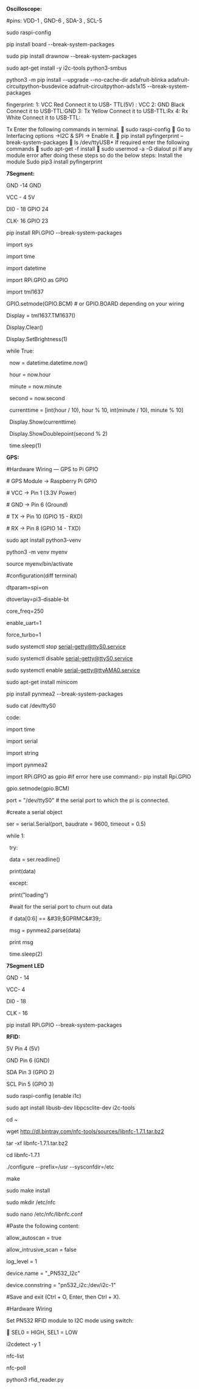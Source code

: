 **Oscilloscope:**

\#pins: VDD-1 , GND-6 , SDA-3 , SCL-5

sudo raspi-config

pip install board --break-system-packages

sudo pip install drawnow --break-system-packages

sudo apt-get install -y i2c-tools python3-smbus

python3 -m pip install --upgrade --no-cache-dir adafruit-blinka adafruit-circuitpython-busdevice adafruit-circuitpython-ads1x15 --break-system-packages

fingerprint:
1: VCC Red Connect it to USB-
TTL(5V) : VCC
2: GND Black Connect it to USB-TTL:GND
3: Tx Yellow Connect it to USB-TTL:Rx
4: Rx White Connect it to USB-TTL:

Tx
Enter the following commands in terminal.
 sudo raspi-config
 Go to Interfacing options -&gt;I2C &amp; SPI -&gt; Enable it.
 pip install pyfingerprint –break-system-packages
 ls /dev/ttyUSB*
If required enter the following commands
 sudo apt-get -f install
 sudo usermod -a -G dialout pi
If any module error after doing these steps so do the below steps:
Install the module
Sudo pip3 install pyfingerprint



**7Segment:**

GND -14 GND

VCC - 4 5V 

DI0 - 18 GPIO 24

CLK- 16 GPIO 23

pip install RPi.GPIO --break-system-packages



import sys

import time

import datetime

import RPi.GPIO as GPIO

import tml1637

GPIO.setmode(GPIO.BCM) # or GPIO.BOARD depending on your wiring

Display = tml1637.TM1637()

Display.Clear()

Display.SetBrightness(1)

while True:

&nbsp;	now = datetime.datetime.now()

&nbsp;	hour = now.hour

&nbsp;	minute = now.minute

&nbsp;	second = now.second

&nbsp;	currenttime = \[int(hour / 10), hour % 10, int(minute / 10), minute % 10]

&nbsp;	Display.Show(currenttime)

&nbsp;	Display.ShowDoublepoint(second % 2)

&nbsp;	time.sleep(1)





**GPS:**

\#Hardware Wiring — GPS to Pi GPIO

\# GPS Module -> Raspberry Pi GPIO

\# VCC        -> Pin 1 (3.3V Power)

\# GND        -> Pin 6 (Ground)

\# TX         -> Pin 10 (GPIO 15 - RXD)

\# RX         -> Pin 8 (GPIO 14 - TXD)

sudo apt install python3-venv

python3 -m venv myenv

source myenv/bin/activate

\#configuration(diff terminal)

dtparam=spi=on

dtoverlay=pi3-disable-bt

core\_freq=250

enable\_uart=1

force\_turbo=1

sudo systemctl stop serial-getty@ttyS0.service

sudo systemctl disable serial-getty@ttyS0.service

sudo systemctl enable serial-getty@ttyAMA0.service

sudo apt-get install minicom

pip install pynmea2 --break-system-packages

sudo cat /dev/ttyS0

code:

import time

import serial

import string

import pynmea2

import RPi.GPIO as gpio #if error here use command:- pip install Rpi.GPIO

gpio.setmode(gpio.BCM)

port = "/dev/ttyS0" # the serial port to which the pi is connected.

\#create a serial object

ser = serial.Serial(port, baudrate = 9600, timeout = 0.5)

while 1:

&nbsp;	try:

&nbsp;		data = ser.readline()

&nbsp;		print(data)

&nbsp;	except:

&nbsp;		print("loading")

&nbsp;		#wait for the serial port to churn out data



&nbsp;	if data\[0:6] == \&#39;$GPRMC\&#39;:

&nbsp;		msg = pynmea2.parse(data)

&nbsp;		print msg

&nbsp;		time.sleep(2)







**7Segment LED**

GND - 14

VCC- 4

DI0 - 18

CLK - 16

pip install RPi.GPIO --break-system-packages





**RFID:**

5V Pin 4 (5V)

GND Pin 6 (GND)

SDA Pin 3 (GPIO 2)

SCL Pin 5 (GPIO 3)

sudo raspi-config (enable i1c)

sudo apt install libusb-dev libpcsclite-dev i2c-tools

cd ~

wget http://dl.bintray.com/nfc-tools/sources/libnfc-1.7.1.tar.bz2

tar -xf libnfc-1.7.1.tar.bz2

cd libnfc-1.7.1

./configure --prefix=/usr --sysconfdir=/etc

make

sudo make install

sudo mkdir /etc/nfc

sudo nano /etc/nfc/libnfc.conf

\#Paste the following content:

allow\_autoscan = true

allow\_intrusive\_scan = false

log\_level = 1

device.name = "\_PN532\_I2c"

device.connstring = "pn532\_i2c:/dev/i2c-1"

\#Save and exit (Ctrl + O, Enter, then Ctrl + X).

\#Hardware Wiring

Set PN532 RFID module to I2C mode using switch:

 SEL0 = HIGH, SEL1 = LOW

i2cdetect -y 1

nfc-list

nfc-poll

python3 rfid\_reader.py

